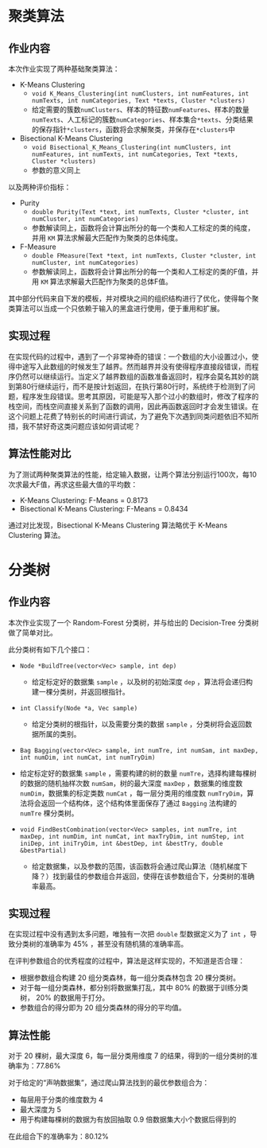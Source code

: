 # 聚类算法

## 作业内容

本次作业实现了两种基础聚类算法：

- K-Means Clustering
  - `void K_Means_Clustering(int numClusters, int numFeatures, int numTexts, int numCategories, Text *texts, Cluster *clusters)`
  - 给定需要的簇数`numClusters`、样本的特征数`numFeatures`、样本的数量`numTexts`、人工标记的簇数`numCategories`、样本集合`*texts`、分类结果的保存指针`*clusters`，函数将会求解聚类，并保存在`*clusters`中
- Bisectional K-Means Clustering
  - `void Bisectional_K_Means_Clustering(int numClusters, int numFeatures, int numTexts, int numCategories, Text *texts, Cluster *clusters)`
  - 参数的意义同上

以及两种评价指标：

- Purity
  - `double Purity(Text *text, int numTexts, Cluster *cluster, int numCluster, int numCategories)`
  - 参数解读同上，函数将会计算出所分的每一个类和人工标定的类的纯度，并用 `KM` 算法求解最大匹配作为聚类的总体纯度。
- F-Measure
  - `double FMeasure(Text *text, int numTexts, Cluster *cluster, int numCluster, int numCategories)`
  - 参数解读同上，函数将会计算出所分的每一个类和人工标定的类的F值，并用 `KM` 算法求解最大匹配作为聚类的总体F值。

其中部分代码来自下发的模板，并对模块之间的组织结构进行了优化，使得每个聚类算法可以当成一个只依赖于输入的黑盒进行使用，便于重用和扩展。

## 实现过程

在实现代码的过程中，遇到了一个非常神奇的错误：一个数组的大小设置过小，使得中途写入此数组的时候发生了越界。然而越界并没有使得程序直接段错误，而程序仍然可以继续运行。当定义了越界数组的函数准备返回时，程序会莫名其妙的跳到第80行继续运行，而不是按计划返回，在执行第80行时，系统终于检测到了问题，程序发生段错误。思考其原因，可能是写入那个过小的数组时，修改了程序的栈空间，而栈空间直接关系到了函数的调用，因此再函数返回时才会发生错误。在这个问题上花费了特别长的时间进行调试，为了避免下次遇到同类问题依旧不知所措，我不禁好奇这类问题应该如何调试呢？

## 算法性能对比

为了测试两种聚类算法的性能，给定输入数据，让两个算法分别运行100次，每10次求最大F值，再求这些最大值的平均数：

- K-Means Clustering: F-Means = 0.8173
- Bisectional K-Means Clustering: F-Means = 0.8434

通过对比发现，Bisectional K-Means Clustering 算法略优于 K-Means Clustering 算法。

# 分类树

## 作业内容

本次作业实现了一个 Random-Forest 分类树，并与给出的 Decision-Tree 分类树做了简单对比。

此分类树有如下几个接口：

- `Node *BuildTree(vector<Vec> sample, int dep)`

  - 给定标定好的数据集 `sample` ，以及树的初始深度 `dep` ，算法将会递归构建一棵分类树，并返回根指针。
- `int Classify(Node *a, Vec sample)`

  - 给定分类树的根指针，以及需要分类的数据 `sample` ，分类树将会返回数据所属的类别。
- `Bag Bagging(vector<Vec> sample, int numTre, int numSam, int maxDep, int numDim, int numCat, int numTryDim)`
- 给定标定好的数据集 `sample` ，需要构建的树的数量 `numTre`，选择构建每棵树的数据的随机抽样次数 `numSam`，树的最大深度 `maxDep` ，数据集的维度数 `numDim`，数据集的标定类数 `numCat` ，每一层分类用的维度数 `numTryDim`，算法将会返回一个结构体，这个结构体里面保存了通过 `Bagging` 法构建的 `numTre` 棵分类树。
- `void FindBestCombination(vector<Vec> samples, int numTre, int maxDep, int numDim, int numCat, int maxTryDim, int numStep, int iniDep, int iniTryDim, int &bestDep, int &bestTry, double &bestPartial)`
  - 给定数据集，以及参数的范围，该函数将会通过爬山算法（随机梯度下降？）找到最佳的参数组合并返回，使得在该参数组合下，分类树的准确率最高。

## 实现过程

在实现过程中没有遇到太多问题，唯独有一次把 `double` 型数据定义为了 `int` ，导致分类树的准确率为 $45\%$ ，甚至没有随机猜的准确率高。

在评判参数组合的优秀程度的过程中，算法是这样实现的，不知道是否合理：

- 根据参数组合构建 $20$ 组分类森林，每一组分类森林包含 $20$ 棵分类树。
- 对于每一组分类森林，都分别将数据集打乱，其中 $80\%$ 的数据于训练分类树， $20\%$ 的数据用于打分。
- 参数组合的得分即为 $20$ 组分类森林的得分的平均值。

## 算法性能

对于 $20$ 棵树，最大深度 $6$，每一层分类用维度 $7$ 的结果，得到的一组分类树的准确率为：$77.86\%$

对于给定的“声呐数据集”，通过爬山算法找到的最优参数组合为：

- 每层用于分类的维度数为 $4$
- 最大深度为 $5$
- 用于构建每棵树的数据为有放回抽取 $0.9$ 倍数据集大小个数据后得到的

在此组合下的准确率为：$80.12\%$

